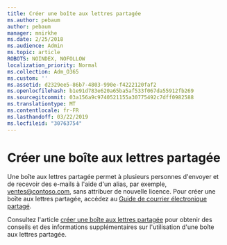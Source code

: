 ```yaml
---
title: Créer une boîte aux lettres partagée
ms.author: pebaum
author: pebaum
manager: mnirkhe
ms.date: 2/25/2018
ms.audience: Admin
ms.topic: article
ROBOTS: NOINDEX, NOFOLLOW
localization_priority: Normal
ms.collection: Adm_O365
ms.custom: ''
ms.assetid: d2329ee5-86b7-4803-990e-f4222120faf2
ms.openlocfilehash: b1e91d783e620a65ba5af533f067da55912fb269
ms.sourcegitcommit: 03a156a9c9740521155a30775492c7dff0982588
ms.translationtype: MT
ms.contentlocale: fr-FR
ms.lasthandoff: 03/22/2019
ms.locfileid: "30763754"
---
```

# <a name="create-a-shared-mailbox"></a>Créer une boîte aux lettres partagée

Une boîte aux lettres partagée permet à plusieurs personnes d'envoyer et de recevoir des e-mails à l'aide d'un alias, par exemple, ventes@contoso.com, sans attribuer de nouvelle licence. Pour créer une boîte aux lettres partagée, accédez au [Guide de courrier électronique partagé](https://portal.office.com/adminportal/home).
  
Consultez l'article [créer une boîte aux lettres partagée](https://support.office.com/article/Create-a-shared-mailbox-871a246d-3acd-4bba-948e-5de8be0544c9) pour obtenir des conseils et des informations supplémentaires sur l'utilisation d'une boîte aux lettres partagée. 
  

